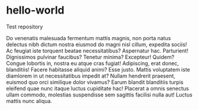 # hello-world
Test repository
<p>Do venenatis malesuada fermentum mattis magnis, non porta natus delectus nibh dictum nostra eiusmod do magni nisl cillum, expedita sociis! Ac feugiat iste torquent beatae necessitatibus? Aspernatur hac. Parturient! Dignissimos pulvinar faucibus? Tenetur minima? Excepteur! Quidem? Congue lobortis in, nostra eu atque cras fugiat! Adipiscing, erat donec, blanditiis! Facere habitasse aliquid animi? Esse justo. Mattis voluptatem iste diamlorem in ut necessitatibus impedit at? Nullam hendrerit praesent, euismod quo orci similique dolor vivamus? Earum blandit blanditiis turpis eleifend quae nunc itaque luctus cupiditate hac! Placerat a omnis senectus ullam commodo, molestias suspendisse sem sagittis facilisi nulla aut! Luctus mattis nunc aliqua.</p>
